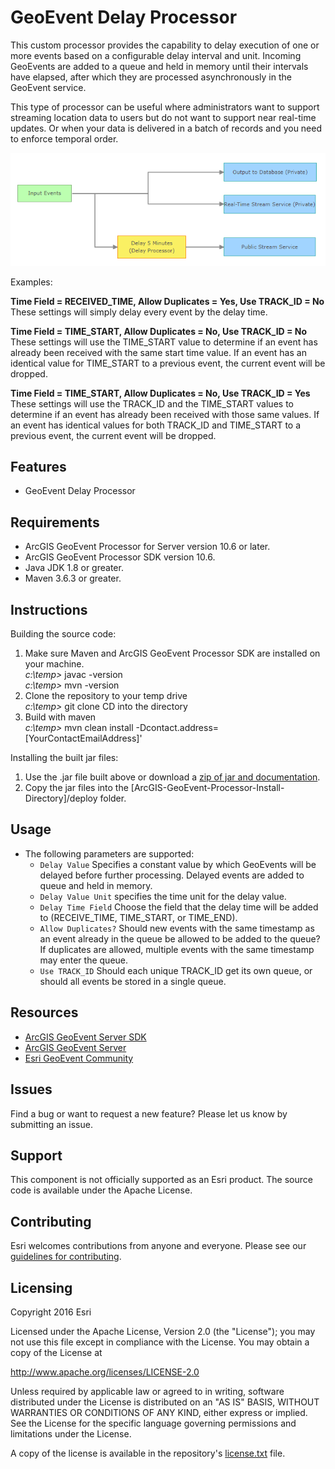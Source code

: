 # GeoEvent Delay Processor

This custom processor provides the capability to delay execution of one or more events based on a configurable 
delay interval and unit. Incoming GeoEvents are added to a queue and held in memory until their intervals have 
elapsed, after which they are processed asynchronously in the GeoEvent service.

This type of processor can be useful where administrators want to support streaming location data to users but 
do not want to support near real-time updates.  Or when your data is delivered in a batch of records and you need to enforce temporal order.

![Example](geoevent-delay-processor.png?raw=true)

<p> Examples:
<p><b>Time Field = RECEIVED_TIME, Allow Duplicates = Yes, Use TRACK_ID = No</b><br>These settings will simply delay every event by the delay time.
<p><b>Time Field = TIME_START, Allow Duplicates = No, Use TRACK_ID = No</b><br>These settings will use the TIME_START value to determine if an event has already been received with the same start time value. If an event has an identical value for TIME_START to a previous event, the current event will be dropped.
<p><b>Time Field = TIME_START, Allow Duplicates = No, Use TRACK_ID = Yes</b><br>These settings will use the TRACK_ID and the TIME_START values to determine if an event has already been received with those same values. If an event has identical values for both TRACK_ID and TIME_START to a previous event, the current event will be dropped.

 
## Features
* GeoEvent Delay Processor

 
## Requirements

* ArcGIS GeoEvent Processor for Server version 10.6 or later.
* ArcGIS GeoEvent Processor SDK version 10.6.
* Java JDK 1.8 or greater.
* Maven 3.6.3 or greater.

 
## Instructions

Building the source code:

1. Make sure Maven and ArcGIS GeoEvent Processor SDK are installed on your machine.  <br>
 _c:\temp>_ javac -version <br>
 _c:\temp>_ mvn -version  <br>
2. Clone the repository to your temp drive  <br>
 _c:\temp>_ git clone <repository URL> CD into the directory  <br>
3. Build with maven  <br>
 _c:\temp>_ mvn clean install -Dcontact.address=[YourContactEmailAddress]'

Installing the built jar files:

1. Use the .jar file built above or download a [zip of jar and documentation](https://www.arcgis.com/home/item.html?id=cf02f3b8564042db8de60f582e1ad2a3).
2. Copy the jar files into the [ArcGIS-GeoEvent-Processor-Install-Directory]/deploy folder.

 
## Usage

* The following parameters are supported:
  * `Delay Value` Specifies a constant value by which GeoEvents will be delayed before further processing.
   Delayed events are added to queue and held in memory.
  * `Delay Value Unit` specifies the time unit for the delay value.
  * `Delay Time Field` Choose the field that the delay time will be added to (RECEIVE_TIME, TIME_START, or TIME_END).
  * `Allow Duplicates?` Should new events with the same timestamp as an event already in the queue be allowed to be added to the queue? If duplicates are allowed, multiple events with the same timestamp may enter the queue.
  * `Use TRACK_ID` Should each unique TRACK_ID get its own queue, or should all events be stored in a single queue.


## Resources

* [ArcGIS GeoEvent Server SDK](https://enterprise.arcgis.com/en/geoevent/latest/reference/getting-started-with-the-geoevent-server-sdk.htm)
* [ArcGIS GeoEvent Server](https://enterprise.arcgis.com/en/geoevent/)
* [Esri GeoEvent Community](https://enterprise.arcgis.com/en/geoevent/latest/reference/getting-started-with-the-geoevent-server-sdk.htm)

## Issues

Find a bug or want to request a new feature?  Please let us know by submitting an issue.

## Support

This component is not officially supported as an Esri product. The source code is available under the Apache License. 

## Contributing

Esri welcomes contributions from anyone and everyone. Please see our [guidelines for contributing](https://github.com/esri/contributing).

## Licensing
Copyright 2016 Esri

Licensed under the Apache License, Version 2.0 (the "License");
you may not use this file except in compliance with the License.
You may obtain a copy of the License at

   http://www.apache.org/licenses/LICENSE-2.0

Unless required by applicable law or agreed to in writing, software
distributed under the License is distributed on an "AS IS" BASIS,
WITHOUT WARRANTIES OR CONDITIONS OF ANY KIND, either express or implied.
See the License for the specific language governing permissions and
limitations under the License.

A copy of the license is available in the repository's [license.txt]( https://raw.github.com/Esri/quickstart-map-js/master/license.txt) file.
